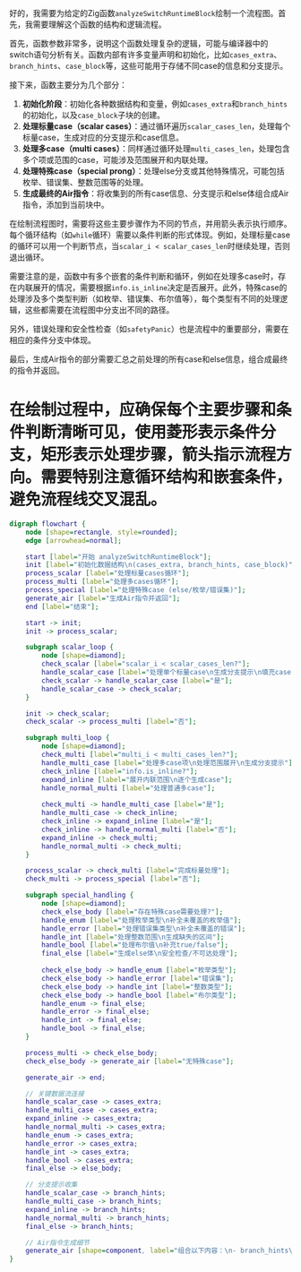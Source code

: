 好的，我需要为给定的Zig函数`analyzeSwitchRuntimeBlock`绘制一个流程图。首先，我需要理解这个函数的结构和逻辑流程。

首先，函数参数非常多，说明这个函数处理复杂的逻辑，可能与编译器中的switch语句分析有关。函数内部有许多变量声明和初始化，比如`cases_extra`、`branch_hints`、`case_block`等，这些可能用于存储不同case的信息和分支提示。

接下来，函数主要分为几个部分：

1. **初始化阶段**：初始化各种数据结构和变量，例如`cases_extra`和`branch_hints`的初始化，以及`case_block`子块的创建。
2. **处理标量case（scalar cases）**：通过循环遍历`scalar_cases_len`，处理每个标量case，生成对应的分支提示和case信息。
3. **处理多case（multi cases）**：同样通过循环处理`multi_cases_len`，处理包含多个项或范围的case，可能涉及范围展开和内联处理。
4. **处理特殊case（special prong）**：处理else分支或其他特殊情况，可能包括枚举、错误集、整数范围等的处理。
5. **生成最终的Air指令**：将收集到的所有case信息、分支提示和else体组合成Air指令，添加到当前块中。

在绘制流程图时，需要将这些主要步骤作为不同的节点，并用箭头表示执行顺序。每个循环结构（如`while`循环）需要以条件判断的形式体现。例如，处理标量case的循环可以用一个判断节点，当`scalar_i < scalar_cases_len`时继续处理，否则退出循环。

需要注意的是，函数中有多个嵌套的条件判断和循环，例如在处理多case时，存在内联展开的情况，需要根据`info.is_inline`决定是否展开。此外，特殊case的处理涉及多个类型判断（如枚举、错误集、布尔值等），每个类型有不同的处理逻辑，这些都需要在流程图中分支出不同的路径。

另外，错误处理和安全性检查（如`safetyPanic`）也是流程中的重要部分，需要在相应的条件分支中体现。

最后，生成Air指令的部分需要汇总之前处理的所有case和else信息，组合成最终的指令并返回。

在绘制过程中，应确保每个主要步骤和条件判断清晰可见，使用菱形表示条件分支，矩形表示处理步骤，箭头指示流程方向。需要特别注意循环结构和嵌套条件，避免流程线交叉混乱。
================================================
```dot
digraph flowchart {
    node [shape=rectangle, style=rounded];
    edge [arrowhead=normal];

    start [label="开始 analyzeSwitchRuntimeBlock"];
    init [label="初始化数据结构\n(cases_extra, branch_hints, case_block)"];
    process_scalar [label="处理标量cases循环"];
    process_multi [label="处理多cases循环"];
    process_special [label="处理特殊case (else/枚举/错误集)"];
    generate_air [label="生成Air指令并返回"];
    end [label="结束"];

    start -> init;
    init -> process_scalar;

    subgraph scalar_loop {
        node [shape=diamond];
        check_scalar [label="scalar_i < scalar_cases_len?"];
        handle_scalar_case [label="处理单个标量case\n生成分支提示\n填充cases_extra"];
        check_scalar -> handle_scalar_case [label="是"];
        handle_scalar_case -> check_scalar;
    }

    init -> check_scalar;
    check_scalar -> process_multi [label="否"];

    subgraph multi_loop {
        node [shape=diamond];
        check_multi [label="multi_i < multi_cases_len?"];
        handle_multi_case [label="处理多case项\n处理范围展开\n生成分支提示"];
        check_inline [label="info.is_inline?"];
        expand_inline [label="展开内联范围\n逐个生成case"];
        handle_normal_multi [label="处理普通多case"];
        
        check_multi -> handle_multi_case [label="是"];
        handle_multi_case -> check_inline;
        check_inline -> expand_inline [label="是"];
        check_inline -> handle_normal_multi [label="否"];
        expand_inline -> check_multi;
        handle_normal_multi -> check_multi;
    }

    process_scalar -> check_multi [label="完成标量处理"];
    check_multi -> process_special [label="否"];

    subgraph special_handling {
        node [shape=diamond];
        check_else_body [label="存在特殊case需要处理?"];
        handle_enum [label="处理枚举类型\n补全未覆盖的枚举值"];
        handle_error [label="处理错误集类型\n补全未覆盖的错误"];
        handle_int [label="处理整数范围\n生成缺失的区间"];
        handle_bool [label="处理布尔值\n补充true/false"];
        final_else [label="生成else体\n安全检查/不可达处理"];
        
        check_else_body -> handle_enum [label="枚举类型"];
        check_else_body -> handle_error [label="错误集"];
        check_else_body -> handle_int [label="整数类型"];
        check_else_body -> handle_bool [label="布尔类型"];
        handle_enum -> final_else;
        handle_error -> final_else;
        handle_int -> final_else;
        handle_bool -> final_else;
    }

    process_multi -> check_else_body;
    check_else_body -> generate_air [label="无特殊case"];

    generate_air -> end;

    // 关键数据流连接
    handle_scalar_case -> cases_extra;
    handle_multi_case -> cases_extra;
    expand_inline -> cases_extra;
    handle_normal_multi -> cases_extra;
    handle_enum -> cases_extra;
    handle_error -> cases_extra;
    handle_int -> cases_extra;
    handle_bool -> cases_extra;
    final_else -> else_body;

    // 分支提示收集
    handle_scalar_case -> branch_hints;
    handle_multi_case -> branch_hints;
    expand_inline -> branch_hints;
    handle_normal_multi -> branch_hints;
    final_else -> branch_hints;

    // Air指令生成细节
    generate_air [shape=component, label="组合以下内容：\n- branch_hints\n- cases_extra\n- else_body\n生成.switch_br指令"];
}
```